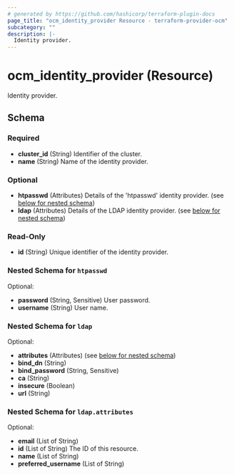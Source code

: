 ```yaml
---
# generated by https://github.com/hashicorp/terraform-plugin-docs
page_title: "ocm_identity_provider Resource - terraform-provider-ocm"
subcategory: ""
description: |-
  Identity provider.
---
```


# ocm_identity_provider (Resource)

Identity provider.



<!-- schema generated by tfplugindocs -->
## Schema

### Required

- **cluster_id** (String) Identifier of the cluster.
- **name** (String) Name of the identity provider.

### Optional

- **htpasswd** (Attributes) Details of the 'htpasswd' identity provider. (see [below for nested schema](#nestedatt--htpasswd))
- **ldap** (Attributes) Details of the LDAP identity provider. (see [below for nested schema](#nestedatt--ldap))

### Read-Only

- **id** (String) Unique identifier of the identity provider.

<a id="nestedatt--htpasswd"></a>
### Nested Schema for `htpasswd`

Optional:

- **password** (String, Sensitive) User password.
- **username** (String) User name.


<a id="nestedatt--ldap"></a>
### Nested Schema for `ldap`

Optional:

- **attributes** (Attributes) (see [below for nested schema](#nestedatt--ldap--attributes))
- **bind_dn** (String)
- **bind_password** (String, Sensitive)
- **ca** (String)
- **insecure** (Boolean)
- **url** (String)

<a id="nestedatt--ldap--attributes"></a>
### Nested Schema for `ldap.attributes`

Optional:

- **email** (List of String)
- **id** (List of String) The ID of this resource.
- **name** (List of String)
- **preferred_username** (List of String)


